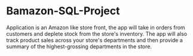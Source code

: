 # Bamazon-SQL-Project
Application is an Amazon like store front, the app will take in orders from customers and deplete stock from the store's inventory. The app will also track product sales across your store's departments and then provide a summary of the highest-grossing departments in the store.
